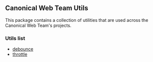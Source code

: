 ## Canonical Web Team Utils

This package contains a collection of utilities that are used across the Canonical Web Team's projects.

### Utils list
- [debounce](./src/debounce/README.md)
- [throttle](./src/throttle/README.md)
